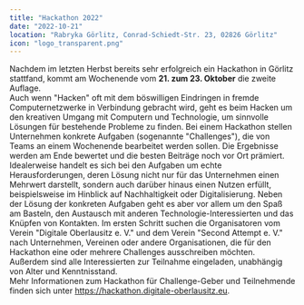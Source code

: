 ```yaml
---
title: "Hackathon 2022"
date: "2022-10-21"
location: "Rabryka Görlitz, Conrad-Schiedt-Str. 23, 02826 Görlitz"
icon: "logo_transparent.png"
---
```


Nachdem im letzten Herbst bereits sehr erfolgreich ein Hackathon in Görlitz stattfand,
kommt am Wochenende vom **21. zum 23. Oktober** die zweite Auflage.  
Auch wenn "Hacken" oft mit dem böswilligen Eindringen in fremde Computernetzwerke in Verbindung gebracht wird, geht es beim Hacken um den kreativen Umgang mit Computern und Technologie, um sinnvolle Lösungen für bestehende Probleme zu finden.
Bei einem Hackathon stellen Unternehmen konkrete Aufgaben (sogenannte "Challenges"), die von Teams an einem Wochenende bearbeitet werden sollen.
Die Ergebnisse werden am Ende bewertet und die besten Beiträge noch vor Ort prämiert.  
Idealerweise handelt es sich bei den Aufgaben um echte Herausforderungen, deren Lösung nicht nur für das Unternehmen einen Mehrwert darstellt, sondern auch darüber hinaus einen Nutzen erfüllt, beispielsweise im Hinblick auf Nachhaltigkeit oder Digitalisierung.
Neben der Lösung der konkreten Aufgaben geht es aber vor allem um den Spaß am Basteln, den Austausch mit anderen Technologie-Interessierten und das Knüpfen von Kontakten.
Im ersten Schritt suchen die Organisatoren vom Verein "Digitale Oberlausitz e. V." und dem Verein "Second Attempt e. V." nach Unternehmen, Vereinen oder andere Organisationen, die für den Hackathon eine oder mehrere Challenges ausschreiben möchten.
Außerdem sind alle Interessierten zur Teilnahme eingeladen, unabhängig von Alter und Kenntnisstand.  
Mehr Informationen zum Hackathon für Challenge-Geber und Teilnehmende finden sich unter https://hackathon.digitale-oberlausitz.eu.
